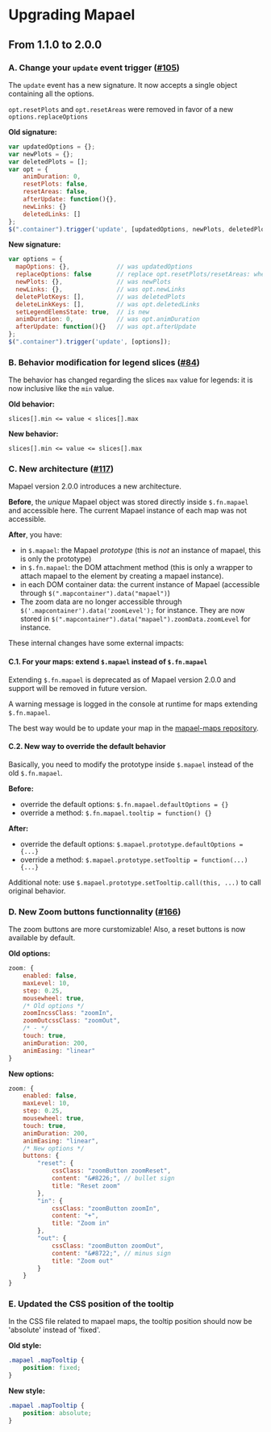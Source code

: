 # Upgrading Mapael

## From 1.1.0 to 2.0.0

### A. Change your `update` event trigger ([#105](https://github.com/neveldo/jQuery-Mapael/issues/105))
The `update` event has a new signature.
It now accepts a single object containing all the options.

`opt.resetPlots` and `opt.resetAreas` were removed in favor of a new `options.replaceOptions`

**Old signature:**
```javascript
var updatedOptions = {};
var newPlots = {};
var deletedPlots = [];
var opt = {
    animDuration: 0,
    resetPlots: false,
    resetAreas: false,
    afterUpdate: function(){},
    newLinks: {}
    deletedLinks: []
};
$(".container").trigger('update', [updatedOptions, newPlots, deletedPlots, opt]);
```
**New signature:**
```javascript
var options = {
  mapOptions: {},             // was updatedOptions
  replaceOptions: false       // replace opt.resetPlots/resetAreas: whether mapsOptions should entirely replace current map options, or just extend it,
  newPlots: {},               // was newPlots
  newLinks: {},               // was opt.newLinks
  deletePlotKeys: [],         // was deletedPlots
  deleteLinkKeys: [],         // was opt.deletedLinks
  setLegendElemsState: true,  // is new
  animDuration: 0,            // was opt.animDuration
  afterUpdate: function(){}   // was opt.afterUpdate
};
$(".container").trigger('update', [options]);
```

### B. Behavior modification for legend slices ([#84](https://github.com/neveldo/jQuery-Mapael/issues/84))
The behavior has changed regarding the slices `max` value for legends: it is now inclusive like the `min` value.

**Old behavior:**
```
slices[].min <= value < slices[].max
```

**New behavior:**
```
slices[].min <= value <= slices[].max
```

### C. New architecture ([#117](https://github.com/neveldo/jQuery-Mapael/issues/117))
Mapael version 2.0.0 introduces a new architecture.

**Before**, the *unique* Mapael object was stored directly inside `$.fn.mapael` and accessible here.
The current Mapael instance of each map was not accessible.

**After**, you have:
- in `$.mapael`: the Mapael *prototype* (this is *not* an instance of mapael, this is only the prototype)
- in `$.fn.mapael`: the DOM attachment method (this is only a wrapper to attach mapael to the element by creating a mapael instance).
- in each DOM container data: the current instance of Mapael (accessible through `$(".mapcontainer").data("mapael")`)
- The zoom data are no longer accessible through `$('.mapcontainer').data('zoomLevel');` for instance. They are now stored in `$(".mapcontainer").data("mapael").zoomData.zoomLevel` for instance.

These internal changes have some external impacts:

#### C.1. For your maps: extend `$.mapael` instead of `$.fn.mapael`
Extending `$.fn.mapael` is deprecated as of Mapael version 2.0.0 and support will be removed in future version.

A warning message is logged in the console at runtime for maps extending `$.fn.mapael`.

The best way would be to update your map in the [mapael-maps repository](https://github.com/neveldo/mapael-maps).

#### C.2. New way to override the default behavior
Basically, you need to modify the prototype inside `$.mapael` instead of the old `$.fn.mapael`.

**Before:**
- override the default options: `$.fn.mapael.defaultOptions = {}`
- override a method: `$.fn.mapael.tooltip = function() {}`

**After:**
- override the default options: `$.mapael.prototype.defaultOptions = {...}`
- override a method: `$.mapael.prototype.setTooltip = function(...) {...}`

Additional note: use `$.mapael.prototype.setTooltip.call(this, ...)` to call original behavior.

### D. New Zoom buttons functionnality ([#166](https://github.com/neveldo/jQuery-Mapael/issues/166))
The zoom buttons are more curstomizable! Also, a reset buttons is now available by default.

**Old options:**
```javascript
zoom: {
    enabled: false,
    maxLevel: 10,
    step: 0.25,
    mousewheel: true,
    /* Old options */
    zoomIncssClass: "zoomIn",
    zoomOutcssClass: "zoomOut",
    /* - */
    touch: true,
    animDuration: 200,
    animEasing: "linear"
}
```

**New options:**
```javascript
zoom: {
    enabled: false,
    maxLevel: 10,
    step: 0.25,
    mousewheel: true,
    touch: true,
    animDuration: 200,
    animEasing: "linear",
    /* New options */
    buttons: {
        "reset": {
            cssClass: "zoomButton zoomReset",
            content: "&#8226;", // bullet sign
            title: "Reset zoom"
        },
        "in": {
            cssClass: "zoomButton zoomIn",
            content: "+",
            title: "Zoom in"
        },
        "out": {
            cssClass: "zoomButton zoomOut",
            content: "&#8722;", // minus sign
            title: "Zoom out"
        }
    }
}
```

### E. Updated the CSS position of the tooltip

In the CSS file related to mapael maps, the tooltip position should now be 'absolute' instead of 'fixed'.

**Old style:**
```css
.mapael .mapTooltip {
    position: fixed;
}
```
**New style:**
```css
.mapael .mapTooltip {
    position: absolute;
}
```